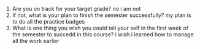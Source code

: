 1. Are you on track for your target grade?
  no i am not
1. If not, what is your plan to finish the semester successfully?
   my plan is to do all the practice badges
1. What is one thing you wish you could tell your self in the first week of the semester to succedd in this course?
   i wish i learned how to manage all the work earlier

